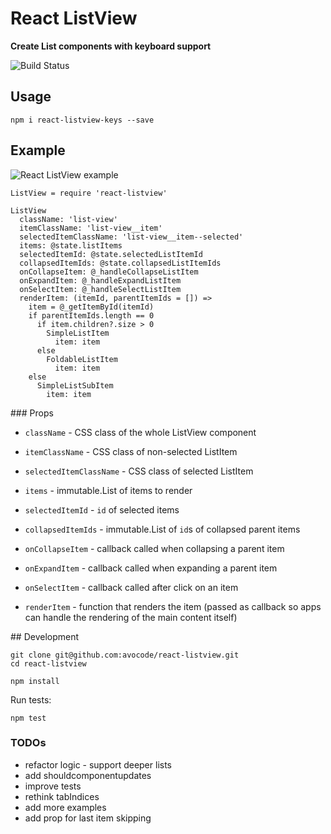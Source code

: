 # React ListView

**Create List components with keyboard support**

![Build Status](https://travis-ci.org/avocode/react-listview.svg?branch=master)

## Usage

```
npm i react-listview-keys --save
```

## Example

![React ListView example](https://s3.amazonaws.com/f.cl.ly/items/322J3v0u1n2l39153327/example.gif?v=fe99b357)

```
ListView = require 'react-listview'

ListView
  className: 'list-view'
  itemClassName: 'list-view__item'
  selectedItemClassName: 'list-view__item--selected'
  items: @state.listItems
  selectedItemId: @state.selectedListItemId
  collapsedItemIds: @state.collapsedListItemIds
  onCollapseItem: @_handleCollapseListItem
  onExpandItem: @_handleExpandListItem
  onSelectItem: @_handleSelectListItem
  renderItem: (itemId, parentItemIds = []) =>
    item = @_getItemById(itemId)
    if parentItemIds.length == 0
      if item.children?.size > 0
        SimpleListItem
          item: item
      else
        FoldableListItem
          item: item
    else
      SimpleListSubItem
        item: item
```


### Props

- `className` - CSS class of the whole ListView component
- `itemClassName` - CSS class of non-selected ListItem
- `selectedItemClassName` - CSS class of selected ListItem

- `items` - immutable.List of items to render

- `selectedItemId` - `id` of selected items
- `collapsedItemIds` - immutable.List of `id`s of collapsed parent items

- `onCollapseItem` - callback called when collapsing a parent item
- `onExpandItem` - callback called when expanding a parent item
- `onSelectItem` - callback called after click on an item
- `renderItem` - function that renders the item (passed as callback so  apps can handle the rendering of the main content itself)


## Development

```
git clone git@github.com:avocode/react-listview.git
cd react-listview

npm install
```


Run tests:
```
npm test
```

### TODOs
- refactor logic - support deeper lists
- add shouldcomponentupdates
- improve tests
- rethink tabIndices
- add more examples
- add prop for last item skipping
